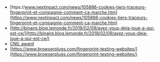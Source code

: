 * [htps://www.nextinpact.com/news/105886-cookies-tiers-traceurs-fingerprint-et-compagnie-comment-ca-marche.htm](https://www.nextinpact.com/news/105886-cookies-tiers-traceurs-fingerprint-et-compagnie-comment-ca-marche.htm)
* [http://binaire.blog.lemonde.fr/2019/02/09/avez-vous-deja-joue-a-qui-est-ce/](http://binaire.blog.lemonde.fr/2019/02/09/avez-vous-deja-joue-a-qui-est-ce/)
* [CNIL award](https://www.cnil.fr/fr/la-cnil-et-inria-decernent-le-prix-protection-de-la-vie-privee-2018)
* [https://www.browserplugs.com/fingerprint-testing-websites/](https://www.browserplugs.com/fingerprint-testing-websites/)
